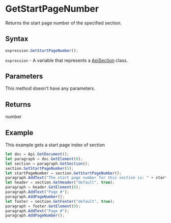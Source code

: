 # GetStartPageNumber

Returns the start page number of the specified section.

## Syntax

```javascript
expression.GetStartPageNumber();
```

`expression` - A variable that represents a [ApiSection](../ApiSection.md) class.

## Parameters

This method doesn't have any parameters.

## Returns

number

## Example

This example gets a start page index of section

```javascript editor-docx
let doc = Api.GetDocument();
let paragraph = doc.GetElement(0);
let section = paragraph.GetSection();
section.SetStartPageNumber(5);
let startPageNumber = section.GetStartPageNumber();
paragraph.AddText("The start page number for this section is: " + startPageNumber);
let header = section.GetHeader("default", true);
paragraph = header.GetElement(0);
paragraph.AddText("Page #");
paragraph.AddPageNumber();
let footer = section.GetFooter("default", true);
paragraph = footer.GetElement(0);
paragraph.AddText("Page #");
paragraph.AddPageNumber();
```
